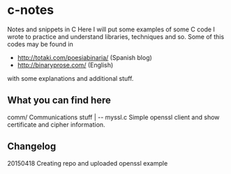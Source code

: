 # c-notes
Notes and snippets in C
Here I will put some examples of some C code I wrote to practice and understand libraries, techniques and so.
Some of this codes may be found in
  - http://totaki.com/poesiabinaria/ (Spanish blog)
  - http://binaryprose.com/          (English)
  
with some explanations and additional stuff.

## What you can find here
  comm/             Communications stuff
    |
    -- myssl.c      Simple openssl client and show certificate
                    and cipher information.

## Changelog

  20150418 Creating repo and uploaded openssl example
